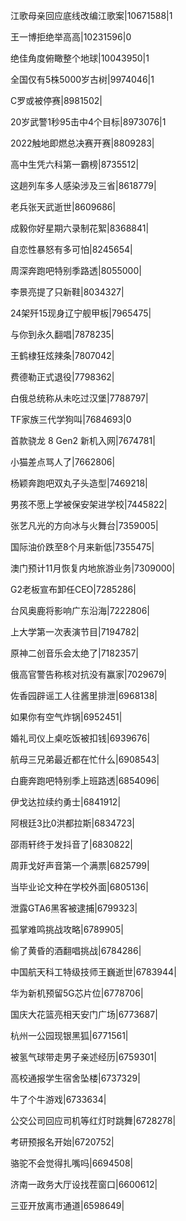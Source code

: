 江歌母亲回应底线改编江歌案|10671588|1

王一博拒绝举高高|10231596|0

绝佳角度俯瞰整个地球|10043950|1

全国仅有5株5000岁古树|9974046|1

C罗或被停赛|8981502|

20岁武警1秒95击中4个目标|8973076|1

2022触地即燃总决赛开赛|8809283|

高中生凭六科第一霸榜|8735512|

这趟列车多人感染涉及三省|8618779|

老兵张天武逝世|8609686|

成毅你好星期六录制花絮|8368841|

自恋性暴怒有多可怕|8245654|

周深奔跑吧特别季路透|8055000|

李景亮提了只新鞋|8034327|

24架歼15现身辽宁舰甲板|7965475|

与你到永久翻唱|7878235|

王鹤棣狂炫辣条|7807042|

费德勒正式退役|7798362|

白俄总统称从未吃过汉堡|7788797|

TF家族三代学狗叫|7684693|0

首款骁龙 8 Gen2 新机入网|7674781|

小猫差点骂人了|7662806|

杨颖奔跑吧双丸子头造型|7469218|

男孩不愿上学被保安架进学校|7445822|

张艺凡光的方向冰与火舞台|7359005|

国际油价跌至8个月来新低|7355475|

澳门预计11月恢复内地旅游业务|7309000|

G2老板宣布卸任CEO|7285286|

台风奥鹿将影响广东沿海|7222806|

上大学第一次表演节目|7194782|

原神二创音乐会太绝了|7182357|

俄高官警告称核对抗没有赢家|7029679|

佐香园辟谣工人往酱里排泄|6968138|

如果你有空气炸锅|6952451|

婚礼司仪上桌吃饭被扣钱|6939676|

航母三兄弟最近都在忙什么|6908543|

白鹿奔跑吧特别季上班路透|6854096|

伊戈达拉续约勇士|6841912|

阿根廷3比0洪都拉斯|6834723|

邵雨轩终于发抖音了|6830822|

周菲戈好声音第一个满票|6825799|

当毕业论文种在学校外面|6805136|

泄露GTA6黑客被逮捕|6799323|

孤掌难鸣挑战攻略|6789905|

偷了黄昏的酒翻唱挑战|6784286|

中国航天科工特级技师王巍逝世|6783944|

华为新机预留5G芯片位|6778706|

国庆大花篮亮相天安门广场|6773687|

杭州一公园现银黑狐|6771561|

被氢气球带走男子亲述经历|6759301|

高校通报学生宿舍坠楼|6737329|

牛了个牛游戏|6733634|

公交公司回应司机等红灯时跳舞|6728278|

考研预报名开始|6720752|

骆驼不会觉得扎嘴吗|6694508|

济南一政务大厅设找茬窗口|6600612|

三亚开放离市通道|6598649|

